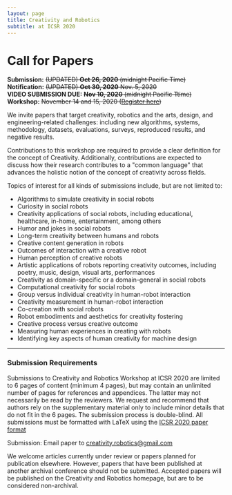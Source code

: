 ```yaml
---
layout: page
title: Creativity and Robotics
subtitle: at ICSR 2020
---
```


# Call for Papers

**Submission:**  <s>(UPDATED) **Oct 26, 2020** (midnight Pacific Time) <br></s>
**Notification:** <s>(UPDATED) **Oct 30, 2020** Nov. 5, 2020 <br></s>
**VIDEO SUBMISSION DUE:** <s>**Nov 10, 2020** (midnight Pacific Ttime) <br></s>
**Workshop:** <s>November 14 and 15, 2020 ([Register here](https://washington.zoom.us/meeting/register/tJElceivrTkvEtWdUoijVL8hrN5mOgS7guyn))</s>


We invite papers that target creativity, robotics and the arts,
design, and engineering-related challenges: including new
algorithms, systems, methodology, datasets, evaluations, surveys, reproduced
results, and negative results.

Contributions to this workshop are required to provide a clear definition for
the concept of Creativity. Additionally, contributions are expected to discuss
how their research contributes to a "common language" that advances the
holistic notion of the concept of creativity across fields. 

Topics of interest for all kinds of submissions include, but are not limited to:
- Algorithms to simulate creativity in social robots
- Curiosity in social robots
- Creativity applications of social robots, including educational, healthcare, in-home, entertainment, among others
- Humor and jokes in social robots
- Long-term creativity between humans and robots
- Creative content generation in robots
- Outcomes of interaction with a creative robot
- Human perception of creative robots
- Artistic applications of robots reporting creativity outcomes, including poetry, music, design, visual arts, performances
- Creativity as domain-specific or a domain-general in social robots
- Computational creativity for social robots
- Group versus individual creativity in human-robot interaction
- Creativity measurement in human-robot interaction
- Co-creation with social robots
- Robot embodiments and aesthetics for creativity fostering
- Creative process versus creative outcome
- Measuring human experiences in creating with robots
- Identifying key aspects of human creativity for machine design

<hr>

### Submission Requirements

Submissions to Creativity and Robotics Workshop at ICSR 2020 are limited to
6 pages of content (minimum 4 pages), but may contain an unlimited
number of pages for references and appendices. The latter may not
necessarily be read by the reviewers. We request and recommend that
authors rely on the supplementary material only to include minor
details that do not fit in the 6 pages. The submission process is
double-blind. All submissions must be formatted with LaTeX using
the [ICSR 2020 paper format](https://sites.psu.edu/icsr2020/submission/)

Submission: Email paper to creativity.robotics@gmail.com

We welcome articles currently under review or papers
planned for publication elsewhere. However, papers that have been
published at another archival conference should not be submitted. Accepted
papers will be published on the Creativity and Robotics homepage, but are to be
considered non-archival.
